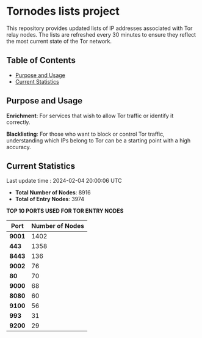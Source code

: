# Tornodes lists project

This repository provides updated lists of IP addresses associated with Tor relay nodes. The lists are refreshed every 30 minutes to ensure they reflect the most current state of the Tor network.

## Table of Contents

- [Purpose and Usage](#purpose-and-usage)
- [Current Statistics](#current-statistics)


## Purpose and Usage

**Enrichment**: For services that wish to allow Tor traffic or identify it correctly.

**Blacklisting**: For those who want to block or control Tor traffic, understanding which IPs belong to Tor can be a starting point with a high accuracy.

## Current Statistics

Last update time : 2024-02-04 20:00:06 UTC

- **Total Number of Nodes**: 8916
- **Total of Entry Nodes**: 3974

**TOP 10 PORTS USED FOR TOR ENTRY NODES**

| **Port** | **Number of Nodes** |
|------|-----------------|
| **9001**   | 1402  |
| **443**   | 1358  |
| **8443**   | 136  |
| **9002**   | 76  |
| **80**   | 70  |
| **9000**   | 68  |
| **8080**   | 60  |
| **9100**   | 56  |
| **993**   | 31  |
| **9200**   | 29  |

